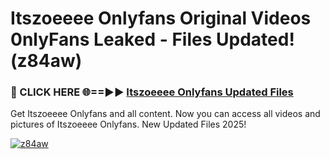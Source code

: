 # Itszoeeee Onlyfans Original Videos 0nlyFans Leaked - Files Updated! (z84aw)

<h3>🔴 CLICK HERE 🌐==►► <a href="https://tinyurl.com/x26r9saj" rel="nofollow">Itszoeeee Onlyfans Updated Files</a></h3>

Get Itszoeeee Onlyfans and all content. Now you can access all videos and pictures of Itszoeeee Onlyfans. New Updated Files 2025!

[![z84aw](https://i.imgur.com/LkgZPqh.gif)](https://tinyurl.com/x26r9saj)
